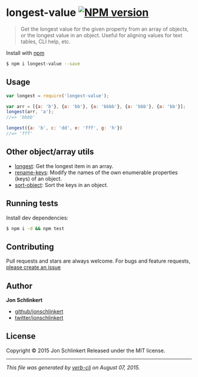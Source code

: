 # longest-value [![NPM version](https://badge.fury.io/js/longest-value.svg)](http://badge.fury.io/js/longest-value)

> Get the longest value for the given property from an array of objects, or the longest value in an object. Useful for aligning values for text tables, CLI help, etc.

Install with [npm](https://www.npmjs.com/)

```sh
$ npm i longest-value --save
```

## Usage

```js
var longest = require('longest-value');

var arr = [{a: 'b'}, {a: 'bb'}, {a: 'bbbb'}, {a: 'bbb'}, {a: 'bb'}];
longest(arr, 'a');
//=> 'bbbb'

longest({a: 'b', c: 'dd', e: 'fff', g: 'h'})
//=> 'fff'
```

## Other object/array utils

* [longest](https://github.com/jonschlinkert/longest): Get the longest item in an array.
* [rename-keys](https://github.com/jonschlinkert/rename-keys): Modify the names of the own enumerable properties (keys) of an object.
* [sort-object](https://github.com/doowb/sort-object): Sort the keys in an object.

## Running tests

Install dev dependencies:

```sh
$ npm i -d && npm test
```

## Contributing

Pull requests and stars are always welcome. For bugs and feature requests, [please create an issue](https://github.com/jonschlinkert/longest-value/issues/new)

## Author

**Jon Schlinkert**

+ [github/jonschlinkert](https://github.com/jonschlinkert)
+ [twitter/jonschlinkert](http://twitter.com/jonschlinkert)

## License

Copyright © 2015 Jon Schlinkert
Released under the MIT license.

***

_This file was generated by [verb-cli](https://github.com/assemble/verb-cli) on August 07, 2015._